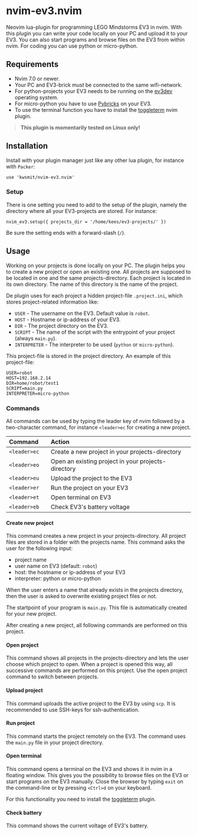 # nvim-ev3.nvim

Neovim lua-plugin for programming LEGO Mindstorms EV3 in nvim. With this plugin
you can write your code locally on your PC and upload it to your EV3. You can
also start programs and browse files on the EV3 from within nvim.
For coding you can use python or micro-python.

## Requirements

- Nvim 7.0 or newer.
- Your PC and EV3-brick must be connected to the same wifi-network.
- For python-projects your EV3 needs to be running on the
[ev3dev](https://www.ev3dev.org) operating system.
- For micro-python you have to use
[Pybricks](https://pybricks.com/install/mindstorms-ev3/installation/) on
your EV3.
- To use the terminal function you have to install the
[toggleterm](https://github.com/akinsho/toggleterm.nvim) nvim plugin.

> **This plugin is momentarily tested on Linux only!**

## Installation

Install with your plugin manager just like any other lua plugin, for instance
with `Packer`:

```
use 'kwsmit/nvim-ev3.nvim'
```

### Setup

There is one setting you need to add to the setup of the plugin, namely the
directory where all your EV3-projects are stored. For instance:

```
nvim_ev3.setup({ projects_dir = '/home/kees/ev3-projects/' })
```
Be sure the setting ends with a forward-slash (`/`).

## Usage

Working on your projects is done locally on
your PC. The plugin helps you to create a new project or open an existing one.
All projects are supposed to be located in one and the same projects-directory.
Each project is located in its own directory. The name of this directory is
the name of the project.

De plugin uses for each project a hidden project-file `.project.ini`,
which stores project-related information like:

- `USER` - The username on the EV3. Default value is `robot`.
- `HOST` - Hostname or ip-address of your EV3.
- `DIR` - The project directory on the EV3.
- `SCRIPT` - The name of the script with the entrypoint of your project 
  (always `main.py`).
- `INTERPRETER` - The interpreter to be used (`python` or `micro-python`).

This project-file is stored in the project directory.
An example of this project-file:

```
USER=robot
HOST=192.168.2.14
DIR=home/robot/test1
SCRIPT=main.py
INTERPRETER=micro-python
```

### Commands

All commands can be used by typing the leader key of nvim followed by a
two-character command, for instance `<leader>ec` for creating a new project.


| Command         | Action                                               |
|:----------------|:-----------------------------------------------------|
| `<leader>ec  `  | Create a new project in your projects-directory      |
| `<leader>eo  `  | Open an existing project in your projects-directory  |
| `<leader>eu  `  | Upload the project to the EV3                        |
| `<leader>er  `  | Run the project on your EV3                          |
| `<leader>et  `  | Open terminal on EV3                                 |
| `<leader>eb  `  | Check EV3's battery voltage                          |

#### Create new project

This command creates a new project in your projects-directory. All project files
are stored in a folder with the projects name. This command asks the user for
the following input:

- project name
- user name on EV3 (default: `robot`)
- host: the hostname or ip-address of your EV3
- interpreter: python or micro-python

When the user enters a name that already exists in the projects directory, then
the user is asked to overwrite existing project files or not.

The startpoint of your program is `main.py`. This file is automatically created
for your new project.

After creating a new project, all following commands are performed on this
project.

#### Open project

This command shows all projects in the projects-directory and lets the user
choose which project to open.
When a project is opened this way, all successive commands are performed on
this project. Use the open project command to switch between projects.

#### Upload project

This command uploads the active project to the EV3 by using `scp`. It is
recommended to use SSH-keys for ssh-authentication.

#### Run project

This command starts the project remotely on the EV3. The command uses the
`main.py` file in your project directory.

#### Open terminal

This command opens a terminal on the EV3 and shows it in nvim in a
floating window. This gives you the possibility to browse files on the EV3 or
start programs on the EV3 manually.
Close the browser by typing `exit` on the command-line or by pressing `<Ctrl>d`
on your keyboard.

For this functionality you need to install the
[toggleterm](https://github.com/akinsho/toggleterm.nvim) plugin.

#### Check battery

This command shows the current voltage of EV3's battery.
